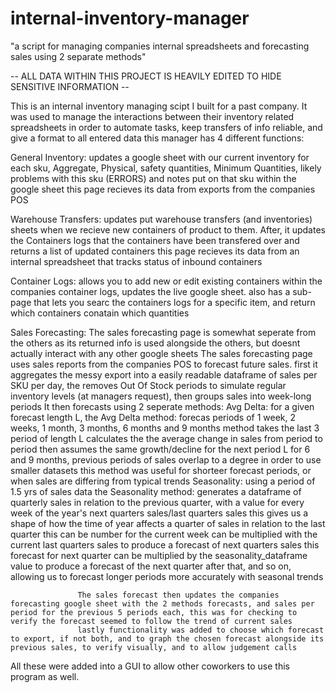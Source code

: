 # internal-inventory-manager
"a script for managing companies internal spreadsheets and forecasting sales using 2 separate methods"

-- ALL DATA WITHIN THIS PROJECT IS HEAVILY EDITED TO HIDE SENSITIVE INFORMATION --

This is an internal inventory managing scipt I built for a past company. It was used to manage the interactions between their inventory related spreadsheets in order to automate tasks, keep transfers of info reliable, and give a format to all entered data
this manager has 4 different functions:

General Inventory: updates a google sheet with our current inventory for each sku, Aggregate, Physical, safety quantities, Minimum Quantities, likely problems with this sku (ERRORS) and notes put on that sku within the google sheet
                   this page recieves its data from exports from the companies POS
                   
                   
                   
Warehouse Transfers: updates put warehouse transfers (and inventories) sheets when we recieve new containers of product to them. After, it updates the Containers logs that the containers have been transfered over and returns a list of updated containers
                     this page recieves its data from an internal spreadsheet that tracks status of inbound containers



Container Logs: allows you to add new or edit existing containers within the companies container logs, updates the live google sheet. 
                also has a sub-page that lets you searc the containers logs for a specific item, and return which containers conatain which quantities
                
                
                
Sales Forecasting: The sales forecasting page is somewhat seperate from the others as its returned info is used alongside the others, but doesnt actually interact with any other google sheets
                   The sales forecasting page uses sales reports from the companies POS to forecast future sales. first it aggregates the messy export into a easily readable dataframe of sales per SKU per day, the removes Out Of Stock periods to simulate regular inventory levels (at managers request), then groups sales into week-long periods 
                   It then forecasts using 2 seperate methods:
                   Avg Delta: for a given forecast length L, the Avg Delta method:
                                                                        forecas periods of 1 week, 2 weeks, 1 month, 3 months, 6 months and 9 months
                                                                        method takes the last 3 period of length L
                                                                        calculates the the average change in sales from period to period
                                                                        then assumes the same growth/decline for the next period L
                                                                        for 6 and 9 months, previous periods of sales overlap to a degree in order to use smaller datasets
                                                                        this method was useful for shorteer forecast periods, or when sales are differing from typical trends
                   Seasonality: using a period of 1.5 yrs of sales data the Seasonality method:
                                                                        generates a dataframe of quarterly sales in relation to the previous quarter, with a value for every week of the year's next quarters sales/last quarters sales
                                                                        this gives us a shape of how the time of year affects a quarter of sales in relation to the last quarter
                                                                        this can be number for the current week can be multiplied with the current last quarters sales to produce a forecast of next quarters sales
                                                                        this forecast for next quarter can be multiplied by the seasonality_dataframe value to produce a forecast of the next quarter after that, and so on, allowing us to forecast longer periods more accurately with seasonal trends
                                                                       
                   The sales forecast then updates the companies forecasting google sheet with the 2 methods forecasts, and sales per period for the previous 5 periods each, this was for checking to verify the forecast seemed to follow the trend of current sales
                   lastly functionality was added to choose which forecast to export, if not both, and to graph the chosen forecast alongside its previous sales, to verify visually, and to allow judgement calls

All these were added into a GUI to allow other coworkers to use this program as well.
